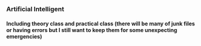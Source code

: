 ### Artificial Intelligent
#### Including theory class and practical class (there will be many of junk files or having errors but I still want to keep them for some unexpecting emergencies)
